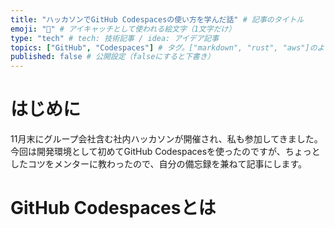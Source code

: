 ```yaml
---
title: "ハッカソンでGitHub Codespacesの使い方を学んだ話" # 記事のタイトル
emoji: "🐙" # アイキャッチとして使われる絵文字（1文字だけ）
type: "tech" # tech: 技術記事 / idea: アイデア記事
topics: ["GitHub", "Codespaces"] # タグ。["markdown", "rust", "aws"]のように指定する
published: false # 公開設定（falseにすると下書き）
---
```


# はじめに

11月末にグループ会社含む社内ハッカソンが開催され、私も参加してきました。
今回は開発環境として初めてGitHub Codespacesを使ったのですが、ちょっとしたコツをメンターに教わったので、自分の備忘録を兼ねて記事にします。

# GitHub Codespacesとは



